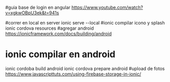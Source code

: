 #guia base de login en angular 
https://www.youtube.com/watch?v=xgkwOBpU3ek&t=941s

#correr en local en server 
ionic serve --local 
#ionic compilar icono y splash 
ionic cordova resources 
#agregar android 
https://ionicframework.com/docs/building/android
# ionic compilar en android 
ionic cordoba build android 
ionic cordova prepare android
#upload de fotos 
https://www.javascripttuts.com/using-firebase-storage-in-ionic/